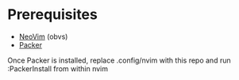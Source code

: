 # Prerequisites

- [NeoVim](https://neovim.io/) (obvs)
- [Packer](https://github.com/wbthomason/packer.nvim)

Once Packer is installed, replace .config/nvim with this repo and run :PackerInstall from within nvim
